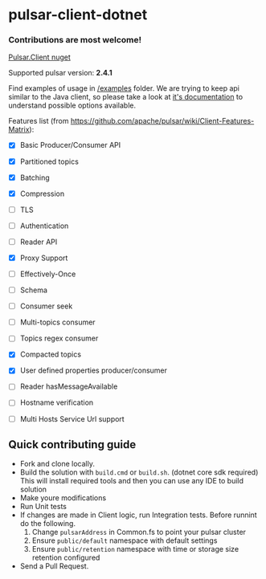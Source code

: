 # pulsar-client-dotnet

### Contributions are most welcome!

[Pulsar.Client nuget](https://www.nuget.org/packages/Pulsar.Client)

Supported pulsar version: **2.4.1**

Find examples of usage in [/examples](https://github.com/fsharplang-ru/pulsar-client-dotnet/tree/develop/examples) folder. We are trying to keep api similar to the Java client, so please take a look at [it's documentation](https://pulsar.apache.org/docs/en/client-libraries-java/#client-configuration) to understand possible options available.

Features list (from https://github.com/apache/pulsar/wiki/Client-Features-Matrix):

- [X] Basic Producer/Consumer API
- [X] Partitioned topics
- [X] Batching
- [X] Compression
- [ ] TLS
- [ ] Authentication
- [ ] Reader API
- [X] Proxy Support
- [ ] Effectively-Once
- [ ] Schema
- [ ] Consumer seek
- [ ] Multi-topics consumer
- [ ] Topics regex consumer
- [X] Compacted topics
- [X] User defined properties producer/consumer
- [ ] Reader hasMessageAvailable
- [ ] Hostname verification
- [ ] Multi Hosts Service Url support


## Quick contributing guide

 - Fork and clone locally.
 - Build the solution with `build.cmd` or `build.sh`. (dotnet core sdk required) This will install required tools and then you can use any IDE to build solution
 - Make youre modifications
 - Run Unit tests
 - If changes are made in Client logic, run Integration tests. Before runnint do the following.
    1. Change `pulsarAddress` in Common.fs to point your pulsar cluster
    2. Ensure `public/default` namespace with default settings
    3. Ensure `public/retention` namespace with time or storage size retention configured
 - Send a Pull Request.
